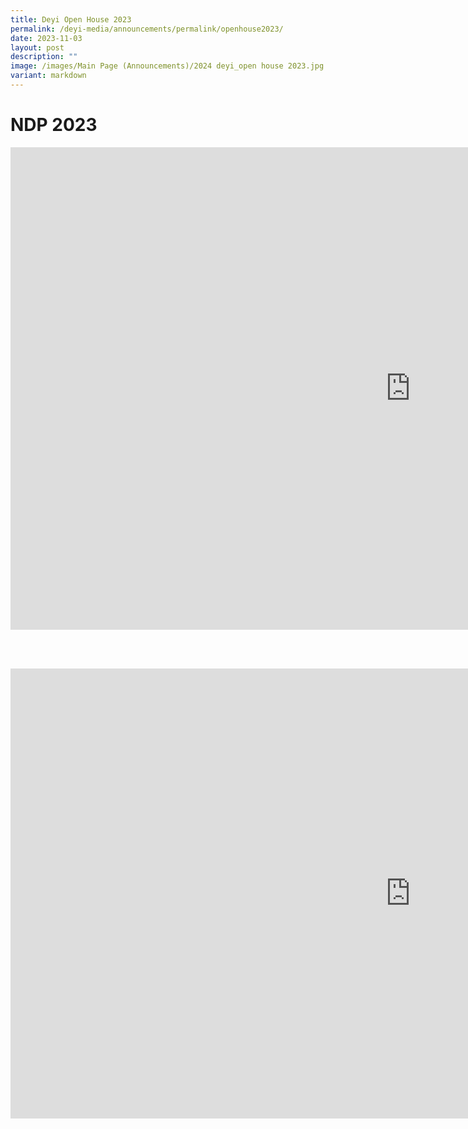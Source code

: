 ```yaml
---
title: Deyi Open House 2023
permalink: /deyi-media/announcements/permalink/openhouse2023/
date: 2023-11-03
layout: post
description: ""
image: /images/Main Page (Announcements)/2024 deyi_open house 2023.jpg
variant: markdown
---
```

# NDP 2023

<iframe allowfullscreen="" allow="accelerometer; autoplay; clipboard-write; encrypted-media; gyroscope; picture-in-picture; web-share" frameborder="0" title="🇸🇬 #NDP2023 🇸🇬: Drum major Caspar and the Deyi Secondary School band #singapore" src="https://www.youtube.com/embed/Gu75wXFKLFQ" height="772" width="1280"></iframe>

<br><br>

<iframe allowfullscreen="" allow="accelerometer; autoplay; clipboard-write; encrypted-media; gyroscope; picture-in-picture; web-share" frameborder="0" title="Art fiesta 2023" src="https://www.youtube.com/embed/aTjo6kHdj40" height="720" width="1280"></iframe>

